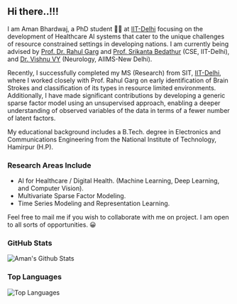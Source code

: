 ## Hi there..!!! 

<!-- ![Profile Visits:](https://visitor-badge.glitch.me/badge?page_id=cosmoluminous) -->

I am Aman Bhardwaj, a PhD student :man_student: at [IIT-Delhi](https://home.iitd.ac.in/) focusing on the development of Healthcare AI systems that cater to the unique challenges of resource constrained settings in developing nations. I am currently being advised by  [Prof. Dr. Rahul Garg](https://www.cse.iitd.ac.in/~rahulgarg/) and [Prof. Srikanta Bedathur](https://www.cse.iitd.ac.in/~srikanta/) (CSE, IIT-Delhi), and [Dr. Vishnu VY](https://www.aiims.edu/index.php?option=com_content&view=article&id=7878&catid=193&lang=en) (Neurology, AIIMS-New Delhi). 

Recently, I successfully completed my MS (Research) from SIT, [IIT-Delhi](https://home.iitd.ac.in/), where I worked closely with Prof. Rahul Garg on early identification of Brain Strokes and classification of its types in resource limited environments. Additionally, I have made significant contributions by developing a generic sparse factor model using an unsupervised approach, enabling a deeper understanding of observed variables of the data in terms of a fewer number of latent factors.

My educational background includes a B.Tech. degree in Electronics and Communications Engineering from the National Institute of Technology, Hamirpur (H.P).

### Research Areas Include
* AI for Healthcare / Digital Health. (Machine Learning, Deep Learning, and Computer Vision).
* Multivariate Sparse Factor Modeling.
* Time Series Modeling and Representation Learning.

Feel free to mail me if you wish to collaborate with me on project. I am open to all sorts of opportunities. 😀

### GitHub Stats
![Aman's Github Stats](https://github-readme-stats.vercel.app/api?username=CosmoLuminous&show_icons=true&theme=radical&layout=compact&count_private=true&include_all_commits=true)

### Top Languages
![Top Languages](https://github-readme-stats.vercel.app/api/top-langs/?username=CosmoLuminous&layout=compact&theme=radical)

<!--<p align="center"> 
  <img src="https://github-readme-stats.vercel.app/api?username=cosmoluminous&show_icons=true&theme=radical&count_private=true&include_all_commits=true" alt="" /><br />
  <img src="https://github-readme-stats.vercel.app/api/top-langs/?username=cosmoluminous&layout=compact" alt="" />
</p>-->

<!--
**CosmoLuminous/CosmoLuminous** is a ✨ _special_ ✨ repository because its `README.md` (this file) appears on your GitHub profile.


Here are some ideas to get you started:

- 🔭 I’m currently working on ...
- 🌱 I’m currently learning ...
- 👯 I’m looking to collaborate on ...
- 🤔 I’m looking for help with ...
- 💬 Ask me about ...
- 📫 How to reach me: ...
- 😄 Pronouns: ...
- ⚡ Fun fact: ...
-->
